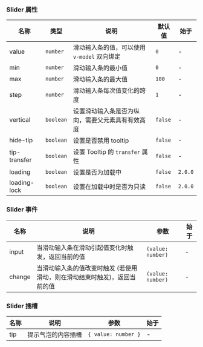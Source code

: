 ### Slider 属性

| 名称         | 类型      | 说明                                             | 默认值  | 始于    |
| ------------ | --------- | ------------------------------------------------ | ------- | ------- |
| value        | `number`  | 滑动输入条的值，可以使用 `v-model` 双向绑定      | `0`     | -       |
| min          | `number`  | 滑动输入条的最小值                               | `0`     | -       |
| max          | `number`  | 滑动输入条的最大值                               | `100`   | -       |
| step         | `number`  | 滑动输入条每次值变化的跨度                       | `1`     | -       |
| vertical     | `boolean` | 设置滑动输入条是否为纵向，需要父元素具有有效高度 | `false` | -       |
| hide-tip     | `boolean` | 设置是否禁用 tooltip                             | `false` | -       |
| tip-transfer | `boolean` | 设置 Tooltip 的 `transfer` 属性                  | `false` | -       |
| loading      | `boolean` | 设置是否为加载中                                 | `false` | `2.0.0` |
| loading-lock | `boolean` | 设置在加载中时是否为只读                         | `false` | `2.0.0` |

### Slider 事件

| 名称   | 说明                                                                      | 参数              | 始于 |
| ------ | ------------------------------------------------------------------------- | ----------------- | ---- |
| input  | 当滑动输入条在滑动引起值变化时触发，返回当前的值                          | `(value: number)` | -    |
| change | 当滑动输入条的值改变时触发 (若使用滑动，则在滑动结束时触发)，返回当前的值 | `(value: number)` | -    |

### Slider 插槽

| 名称 | 说明               | 参数                | 始于 |
| ---- | ------------------ | ------------------- | ---- |
| tip  | 提示气泡的内容插槽 | `{ value: number }` | -    |
